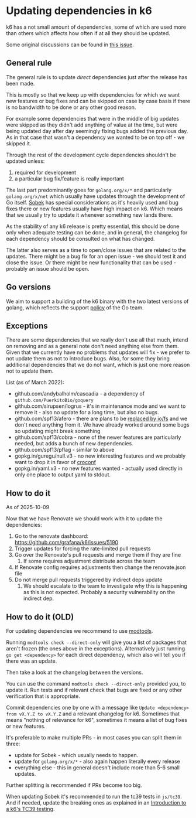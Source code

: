 # Updating dependencies in k6

k6 has a not small amount of dependencies, some of which are used more than others which affects how often if at all they should be updated.

Some original discussions can be found in [this issue](https://github.com/grafana/k6/issues/1933).

## General rule

The general rule is to update *direct* dependencies just after the release has been made.

This is mostly so that we keep up with dependencies for which we want new features or bug fixes and can be skipped on case by case basis if there is no bandwidth to be done or any other good reason.

For example some dependencies that were in the middle of big updates were skipped as they didn't add anything of value at the time, but were being updated day after day seemingly fixing bugs added the previous day. As in that case that wasn't a dependency we wanted to be on top off - we skipped it.

Through the rest of the development cycle dependencies shouldn't be updated unless:
1. required for development
2. a particular bug fix/feature is really important


The last part predominantly goes for `golang.org/x/*` and particularly `golang.org/x/net` which usually have updates through the development of Go itself.
[Sobek](https://github.com/grafana/sobek) has special considerations as it's heavily used and bug fixes there or new features usually have high impact on k6. Which means that we usually try to update it whenever something new lands there.

As the stability of any k6 release is pretty essential, this should be done only when adequate testing can be done, and in general, the changelog for each dependency should be consulted on what has changed.

The latter also serves as a time to open/close issues that are related to the updates. There might be a bug fix for an open issue - we should test it and close the issue. Or there might be new functionality that can be used - probably an issue should be open.

## Go versions

We aim to support a building of the k6 binary with the two latest versions of golang, which reflects the support [policy](https://go.dev/doc/devel/release#policy) of the Go team.

## Exceptions

There are some dependencies that we really don't use all that much, intend on removing and as a general note don't need anything else from them. Given that we currently have no problems that updates will fix - we prefer to not update them as not to introduce bugs. Also, for some they bring additional dependencies that we do not want, which is just one more reason not to update them.

List (as of March 2022):
- github.com/andybalholm/cascadia - a dependency of `github.com/PuerkitoBio/goquery`
- github.com/sirupsen/logrus - it's in maintenance mode and we want to remove it - also no update for a long time, but also no bugs.
- github.com/spf13/afero - there are plans to be [replaced by io/fs](https://github.com/grafana/k6/issues/1079) and we don't need anything from it. We have already worked around some bugs so updating might break something
- github.com/spf13/cobra - none of the newer features are particularly needed, but adds a bunch of new dependencies.
- github.com/spf13/pflag - similar to above
- gopkg.in/guregu/null.v3 - no new interesting features and we probably want to drop it in favor of [croconf](https://github.com/grafana/croconf)
- gopkg.in/yaml.v3 - no new features wanted - actually used directly in only one place to output yaml to stdout.

## How to do it

As of 2025-10-09

Now that we have Renovate we should work with it to update the dependencies:
1. Go to the renovate dashboard: https://github.com/grafana/k6/issues/5190
1. Trigger updates for forcing the rate-limited pull requests
1. Go over the Renovate's pull requests and merge them if they are fine
    1. If some requires adjustment distribute across the team
1. If Renovate config requires adjustments then change the renovate.json file
1. Do not merge pull requests triggered by indirect deps update
    1. We should escalate to the team to investigate why this is happening as this is not expected. Probably a security vulnerability on the indirect dep.

## How to do it (OLD)

For updating dependencies we recommend to use [modtools](https://github.com/dop251/modtools).

Running `modtools check --direct-only` will give you a list of packages that aren't frozen (the ones above in the exceptions). Alternatively just running `go get <dependency>` for each direct dependency, which also will tell you if there was an update.

Then take a look at the changelog between the versions.

You can use the command `modtools check --direct-only` provided you, to update it. Run tests and if relevant check that bugs are fixed or any other verification that is appropriate.

Commit dependencies one by one with a message like `Update <dependency> from vX.Y.Z to vX.Y.Z` and a relevant changelog for k6. Sometimes that means "nothing of relevance for k6", sometimes it means a list of bug fixes or new features.

It's preferable to make multiple PRs - in most cases you can split them in three:
- update for Sobek - which usually needs to happen.
- update for `golang.org/x/*` - also again happen literally every release
- everything else - this in general doesn't include more than 5-6 small updates.

Further splitting is recommended if PRs become too big.

When updating Sobek it's recommended to run the tc39 tests in `js/tc39`. And if needed, update the breaking ones as explained in an [Introduction to a k6's TC39 testing](./js/tc39/README.md).
